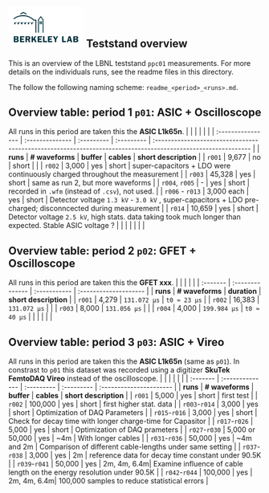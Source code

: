 ## <img src="./../../logo/lbnl_logo.png" alt="logo" width="150"/> Teststand overview 
This is an overview of the LBNL teststand `ppc01` measurements. For more details on the individuals runs, see the readme files in this directory. 

The follow the following naming scheme: `readme_<period>_<runs>.md`.  

<style>
@media (prefers-color-scheme: dark) {
  .logo-inline {
    content: url("./../../logo/lbnl_logo_dark.png");
  }
}
</style>

## Overview table: period 1 `p01`: ASIC + Oscilloscope
All runs in this period are taken this the **ASIC L1k65n**. 
|                   |                 |            |            |                                                                                                              |
| :---------------- | :-------------- | :--------- | :--------- | :----------------------------------------------------------------------------------------------------------- |
| **runs**          | **# waveforms** | **buffer** | **cables** | **short description**                                                                                        |
| `r001`            | 9,677           | no         | short      |                                                                                                              |
| `r002`            | 3,000           | yes        | short      | super-capacitors + LDO  were continuously charged throughout the measurement                                 |
| `r003`            | 45,328          | yes        | short      | same as  run 2, but more waveforms                                                                           |
| `r004`, `r005`    | -               | yes        | short      | recorded in `.wfm` (instead of `.csv`), not used.                                                            |
| `r006` -   `r013` | 3,000  each     | yes        | short      | Detector voltage `1.3 kV` - `3.0 kV`  , super-capacitors + LDO pre-charged; disconncected during measurement |
| `r014`            | 10,659          | yes        | short      | Detector voltage `2.5 kV`, high stats.   data taking took much longer than expected. Stable ASIC voltage ?   |
|                   |                 |            |            |                                                                                                              |



## Overview table: period 2 `p02`: GFET + Oscilloscope
All runs in this period are taken this the **GFET  xxx**. 
|          |                 |              |                       |
| :------- | :-------------- | :----------- | :-------------------- |
| **runs** | **# waveforms** | **duration** | **short description** |
| `r001`   | 4,279           | `131.072 µs` |        `t0 ≈ 23 µs`               |
| `r002`   | 16,383          | `131.072 µs` |                       |
| `r003`   | 8,000           | `131.056 µs` |                       |
| `r004`   | 4,000           | `199.984 µs` | `t0 ≈ 40 µs`          |
|          |                 |              |                       |


## Overview table: period 3 `p03`: ASIC + Vireo
All runs in this period are taken this the **ASIC L1k65n** (same as `p01`). In constrast to `p01` this dataset was recorded using a digitizer **SkuTek FemtoDAQ Vireo** instead of the oscilloscope. 
|          |                 |            |            |                         |
| :------- | :-------------- | :--------- | :--------- | :---------------------- |
| **runs** | **# waveforms** | **buffer** | **cables** | **short description**   |
| `r001`   | 5,000           | yes        | short      | first test              |
| `r002`   | 100,000         | yes        | short      | first higher stat. data |
| `r003`-`r014`  | 3,000         | yes        | short      | Optimization of DAQ Parameters |
| `r015`-`r016`  | 3,000         | yes        | short      | Check for decay time with longer charge-time for Capasitor |
| `r017`-`r026`  | 5,000         | yes        | short      | Optimization of DAQ prameters |
| `r027`-`r030`  | 5,000 or 50,000       | yes        | ~4m      | With longer cables |
| `r031`-`r036`  | 50,000       | yes        | ~4m and 2m     | Comparison of different cable-lengths under same setting  |
| `r037`-`r038` | 3,000 | yes | 2m | reference data for decay time constant under 90.5K |
| `r039`-`r041` | 50,000 | yes | 2m, 4m, 6.4m| Examine influence of cable length on the energy resolution under 90.5K |
| `r042`-`r044` | 100,000 | yes | 2m, 4m, 6.4m| 100,000 samples to reduce statistical errors |
